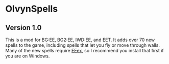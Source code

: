 # OlvynSpells
## Version 1.0

This is a mod for BG:EE, BG2:EE, IWD:EE, and EET. It adds over 70 new spells to the game, including spells that let you fly or move through walls. Many of the new spells require <a href='https://github.com/Bubb13/EEex'>EEex</a>, so I recommend you install that first if you are on Windows.